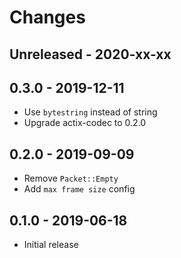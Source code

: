 # Changes

## Unreleased - 2020-xx-xx


## 0.3.0 - 2019-12-11
* Use `bytestring` instead of string
* Upgrade actix-codec to 0.2.0


## 0.2.0 - 2019-09-09
* Remove `Packet::Empty`
* Add `max frame size` config


## 0.1.0 - 2019-06-18
* Initial release
